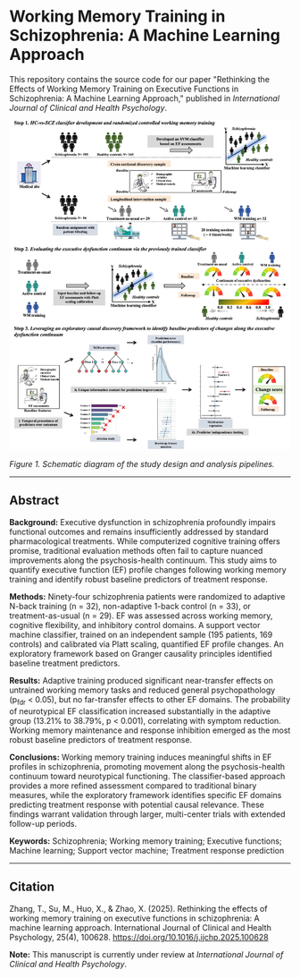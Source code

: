 # Working Memory Training in Schizophrenia: A Machine Learning Approach

This repository contains the source code for our paper "Rethinking the Effects of Working Memory Training on Executive Functions in Schizophrenia: A Machine Learning Approach," published in *International Journal of Clinical and Health Psychology*.

![Figure 1. Schematic diagram of the study design and analysis pipelines](Figure1.jpg)

*Figure 1. Schematic diagram of the study design and analysis pipelines.*

---

## Abstract

**Background:** Executive dysfunction in schizophrenia profoundly impairs functional outcomes and remains insufficiently addressed by standard pharmacological treatments. While computerized cognitive training offers promise, traditional evaluation methods often fail to capture nuanced improvements along the psychosis-health continuum. This study aims to quantify executive function (EF) profile changes following working memory training and identify robust baseline predictors of treatment response.

**Methods:** Ninety-four schizophrenia patients were randomized to adaptive N-back training (n = 32), non-adaptive 1-back control (n = 33), or treatment-as-usual (n = 29). EF was assessed across working memory, cognitive flexibility, and inhibitory control domains. A support vector machine classifier, trained on an independent sample (195 patients, 169 controls) and calibrated via Platt scaling, quantified EF profile changes. An exploratory framework based on Granger causality principles identified baseline treatment predictors.

**Results:** Adaptive training produced significant near-transfer effects on untrained working memory tasks and reduced general psychopathology (p<sub>fdr</sub> < 0.05), but no far-transfer effects to other EF domains. The probability of neurotypical EF classification increased substantially in the adaptive group (13.21% to 38.79%, p < 0.001), correlating with symptom reduction. Working memory maintenance and response inhibition emerged as the most robust baseline predictors of treatment response.

**Conclusions:** Working memory training induces meaningful shifts in EF profiles in schizophrenia, promoting movement along the psychosis-health continuum toward neurotypical functioning. The classifier-based approach provides a more refined assessment compared to traditional binary measures, while the exploratory framework identifies specific EF domains predicting treatment response with potential causal relevance. These findings warrant validation through larger, multi-center trials with extended follow-up periods.

**Keywords:** Schizophrenia; Working memory training; Executive functions; Machine learning; Support vector machine; Treatment response prediction

---

## Citation


Zhang, T., Su, M., Huo, X., & Zhao, X. (2025). Rethinking the effects of working memory training on executive functions in schizophrenia: A machine learning approach. International Journal of Clinical and Health Psychology, 25(4), 100628. https://doi.org/10.1016/j.ijchp.2025.100628

**Note:** This manuscript is currently under review at *International Journal of Clinical and Health Psychology*.

